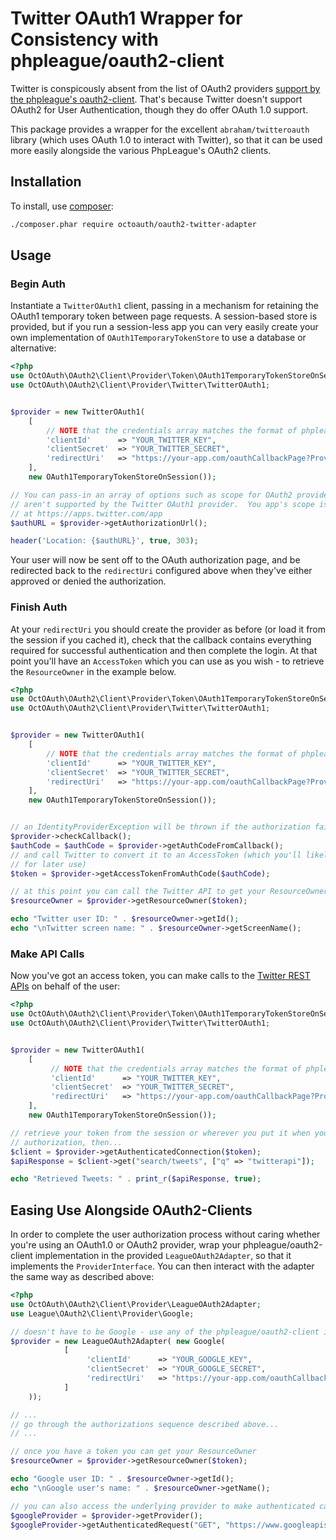# Twitter OAuth1 Wrapper for Consistency with phpleague/oauth2-client

Twitter is conspicously absent from the list of OAuth2 providers [support by the phpleague's oauth2-client](https://github.com/thephpleague/oauth2-client/blob/master/docs/providers/thirdparty.md).  That's because Twitter doesn't support OAuth2 for User Authentication, though they do offer OAuth 1.0 support.  

This package provides a wrapper for the excellent `abraham/twitteroauth` library (which uses OAuth 1.0 to interact with Twitter), so that it can be used more easily alongside the various PhpLeague's OAuth2 clients.
 
## Installation
 
To install, use [composer](https://getcomposer.org/):
 
```bash
./composer.phar require octoauth/oauth2-twitter-adapter
```

## Usage

### Begin Auth
Instantiate a `TwitterOAuth1` client, passing in a mechanism for retaining the OAuth1 temporary token between page requests.  A session-based store is provided, but if you run a session-less app you can very easily create your own implementation of `OAuth1TemporaryTokenStore` to use a database or alternative:

```php
<?php
use OctOAuth\OAuth2\Client\Provider\Token\OAuth1TemporaryTokenStoreOnSession;
use OctOAuth\OAuth2\Client\Provider\Twitter\TwitterOAuth1;


$provider = new TwitterOAuth1(
    [
        // NOTE that the credentials array matches the format of phpleague/oauth2-clients
        'clientId'      => "YOUR_TWITTER_KEY",
        'clientSecret'  => "YOUR_TWITTER_SECRET",
        'redirectUri'   => "https://your-app.com/oauthCallbackPage?Provider=Twitter",
    ],
    new OAuth1TemporaryTokenStoreOnSession());

// You can pass-in an array of options such as scope for OAuth2 providers, but they
// aren't supported by the Twitter OAuth1 provider.  You app's scope is configured
// at https://apps.twitter.com/app
$authURL = $provider->getAuthorizationUrl();

header('Location: {$authURL}', true, 303);
```

Your user will now be sent off to the OAuth authorization page, and be redirected back to the `redirectUri` configured above when they've either approved or denied the authorization.

### Finish Auth

At your `redirectUri` you should create the provider as before (or load it from the session if you cached it), check that the callback contains everything required for successful authentication and then complete the login.  At that point you'll have an `AccessToken` which you can use as you wish - to retrieve the `ResourceOwner` in the example below.
 
```php
<?php
use OctOAuth\OAuth2\Client\Provider\Token\OAuth1TemporaryTokenStoreOnSession;
use OctOAuth\OAuth2\Client\Provider\Twitter\TwitterOAuth1;


$provider = new TwitterOAuth1(
    [
        // NOTE that the credentials array matches the format of phpleague/oauth2-clients
        'clientId'      => "YOUR_TWITTER_KEY",
        'clientSecret'  => "YOUR_TWITTER_SECRET",
        'redirectUri'   => "https://your-app.com/oauthCallbackPage?Provider=Twitter",
    ],
    new OAuth1TemporaryTokenStoreOnSession());


// an IdentityProviderException will be thrown if the authorization failed
$provider->checkCallback();
$authCode = $authCode = $provider->getAuthCodeFromCallback();
// and call Twitter to convert it to an AccessToken (which you'll likely want to store somewhere
// for later use)
$token = $provider->getAccessTokenFromAuthCode($authCode);

// at this point you can call the Twitter API to get your ResourceOwner
$resourceOwner = $provider->getResourceOwner($token);

echo "Twitter user ID: " . $resourceOwner->getId();
echo "\nTwitter screen name: " . $resourceOwner->getScreenName();
```

### Make API Calls

Now you've got an access token, you can make calls to the [Twitter REST APIs](https://dev.twitter.com/rest/reference) on behalf of the user:

```php
<?php
use OctOAuth\OAuth2\Client\Provider\Token\OAuth1TemporaryTokenStoreOnSession;
use OctOAuth\OAuth2\Client\Provider\Twitter\TwitterOAuth1;


$provider = new TwitterOAuth1(
    [
         // NOTE that the credentials array matches the format of phpleague/oauth2-clients
         'clientId'      => "YOUR_TWITTER_KEY",
         'clientSecret'  => "YOUR_TWITTER_SECRET",
         'redirectUri'   => "https://your-app.com/oauthCallbackPage?Provider=Twitter",
    ],
    new OAuth1TemporaryTokenStoreOnSession());

// retrieve your token from the session or wherever you put it when you completed
// authorization, then...
$client = $provider->getAuthenticatedConnection($token);
$apiResponse = $client->get("search/tweets", ["q" => "twitterapi"]);

echo "Retrieved Tweets: " . print_r($apiResponse, true); 
```

## Easing Use Alongside OAuth2-Clients

In order to complete the user authorization process without caring whether you're using an OAuth1.0 or OAuth2 provider, wrap your phpleague/oauth2-client implementation in the provided `LeagueOAuth2Adapter`, so that it implements the `ProviderInterface`.  You can then interact with the adapter the same way as described above:

```php
<?php
use OctOAuth\OAuth2\Client\Provider\LeagueOAuth2Adapter;
use League\OAuth2\Client\Provider\Google;

// doesn't have to be Google - use any of the phpleague/oauth2-client implementations
$provider = new LeagueOAuth2Adapter( new Google(
            [
                 'clientId'      => "YOUR_GOOGLE_KEY",
                 'clientSecret'  => "YOUR_GOOGLE_SECRET",
                 'redirectUri'   => "https://your-app.com/oauthCallbackPage?Provider=Google",
            ]
    ));

// ...
// go through the authorizations sequence described above...
// ...

// once you have a token you can get your ResourceOwner
$resourceOwner = $provider->getResourceOwner($token);

echo "Google user ID: " . $resourceOwner->getId();
echo "\nGoogle user's name: " . $resourceOwner->getName();

// you can also access the underlying provider to make authenticated calls to the APIs
$googleProvider = $provider->getProvider();
$googleProvider->getAuthenticatedRequest("GET", "https://www.googleapis.com/plus/v1/people/me", $token);
```
